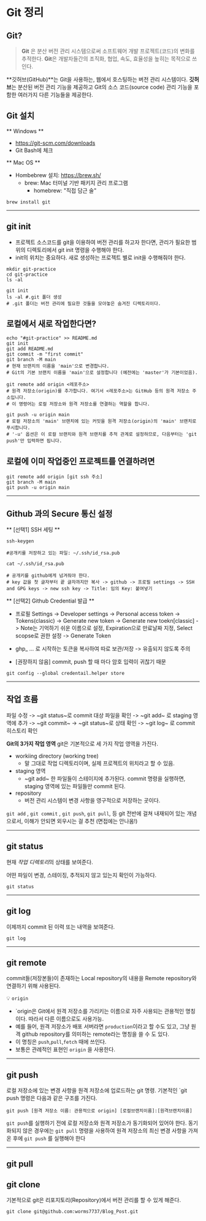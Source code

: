 # Git 정리 

## Git?

> **Git** 은 분산 버전 관리 시스템으로써 소프트웨어 개발 프로젝트(코드)의 변화를 추적한다. **Git**은 개발자들간의 조직화, 협업, 속도, 효율성을 높히는 목적으로 쓰인다.

**깃허브(GitHub)**는 Git을 사용하는, 웹에서 호스팅하는 버전 관리 시스템이다. **깃허브**는 분산된 버전 관리 기능을 제공하고 Git의 소스 코드(source code) 관리 기능을 포함한 여러가지 다른 기능들을 제공한다.

## Git 설치

** Windows **
 - https://git-scm.com/downloads
 - Git Bash에 체크

** Mac OS **
 - Hombebrew 설치: https://brew.sh/
    - brew: Mac 터미널 기반 패키지 관리 프로그램
        - homebrew: "직접 담근 술"
```
brew install git
```

---

## git init

- 프로젝트 소스코드를 git을 이용하여 버전 관리를 하고자 한다면, 관리가 필요한 범위의 디렉토리에서 git init 명령을 수행해야 한다.
- init의 위치는 중요하다. 새로 생성하는 프로젝트 별로 init을 수행해줘야 한다.

```
mkdir git-practice
cd git-practice
ls -al

git init
ls -al #.git 폴더 생성
# .git 폴더는 버전 관리에 필요한 것들을 모아놓은 숨겨진 디렉토리이다.
```
## 로컬에서 새로 작업한다면?
```
echo "#git-practice" >> README.md
git init
git add README.md
git commit -m "first commit"
git branch -M main
# 현재 브랜치의 이름을 'main'으로 변경합니다.
# Git의 기본 브랜치 이름을 'main'으로 설정합니다 (예전에는 'master'가 기본이었음).

git remote add origin <레포주소>
# 원격 저장소(origin)를 추가합니다. 여기서 <레포주소>는 GitHub 등의 원격 저장소 주소입니다.
# 이 명령어는 로컬 저장소와 원격 저장소를 연결하는 역할을 합니다.

git push -u origin main
# 로컬 저장소의 'main' 브랜치에 있는 커밋을 원격 저장소(origin)의 'main' 브랜치로 푸시합니다.
# '-u' 옵션은 이 로컬 브랜치와 원격 브랜치를 추적 관계로 설정하므로, 다음부터는 'git push'만 입력하면 됩니다.
```

## 로컬에 이미 작업중인 프로젝트를 연결하려면
```
git remote add origin [git ssh 주소]
git branch -M main
git push -u origin main
```

---

## Github 과의 Secure 통신 설정

** [선택1] SSH 세팅 **
``` 
ssh-keygen

#공개키를 저장하고 있는 파일: ~/.ssh/id_rsa.pub

cat ~/.ssh/id_rsa.pub

# 공개키를 github에게 넘겨줘야 한다.
# key 값을 첫 글자부터 끝 글자까지만 복사 -> github -> 프로필 settings -> SSH and GPG keys -> new ssh key -> Title: 임의 Key: 붙여넣기
```

** [선택2] Github Credential 발급 **

- 프로필 Settings -> Developer settings -> Personal access token -> Tokens(classic) -> Generate new token -> Generate new toekn[classic] -> Note는 기억하기 쉬운 이름으로 설정, Expiration으로 만료날짜 지정, Select scopse로 권한 설정 -> Generate Token

- ghp_ ... 로 시작하는 토큰을 복사하여 따로 보관/저장 -> 유출되지 않도록 주의
- [권장하지 않음] commit, push 할 때 마다 암호 입력이 귀찮기 때문
```
git config --global credentail.helper store
```

---

## 작업 흐름
파일 수정 -> ~git status~로 commit 대상 파일을 확인 -> ~git add~ 로 staging 영역에 추가 -> ~git commit~ -> ~git status~로 상태 확인 -> ~git log~ 로 commit 히스토리 확인

**Git의 3가지 작업 영역**
git은 기본적으로 세 가지 작업 영역을 가진다.
- workiing directory (working tree)
    - 말 그대로 작업 디렉토리이며, 실제 프로젝트의 위치라고 할 수 있음.
- staging 영역
    - ~git add~ 한 파일들이 스테이지에 추가된다. commit 명령을 실행하면, staging 영역에 있는 파일들만 commit 된다.
- repository
    - 버전 관리 시스템이 변경 사항을 영구적으로 저장하는 곳이다.

`git add` , `git commit` , `git push`, `git pull`, 등 git 전반에 걸쳐 내재되어 있는 개념으로서, 이해가 안되면 외우시는 걸 추천 (면접에는 안나옴!)

---

## git status
현재 *작업 디렉토리*의 상태를 보여준다.

어떤 파일이 변경, 스테이징, 추적되지 않고 있는지 확인이 가능하다.

```
git status
```

---

## git log
이제까지 commit 된 이력 또는 내역을 보여준다.

```
git log
```

---

## git remote
commit들(저장본들)이 존재하는 Local repository의 내용을  Remote repository와 연결하기 위해 사용된다.

💡 `origin`
- `origin은 Git에서 원격 저장소를 가리키는 이름으로 자주 사용되는 관용적인 명칭이다. 따라서 다른 이름으로도 사용가능.
- 예를 들어, 원격 저장소가 배포 서버라면 `production`이라고 할 수도 있고, 그냥 원격 github repository를 의미하는 remote라는 명칭을 쓸 수 도 있다.
- 이 명칭은 `push`,`pull`,`fetch` 때에 쓰인다.
- 보통은 관례적인 표현인 `origin` 을 사용한다.

---

## git push
로컬 저장소에 있는 변경 사항을 원격 저장소에 업로드하는 git 명령.
기본적인 `git push 명령은 다음과 같은 구조를 가진다.
```
git push [원격 저장소 이름: 관용적으로 origin] [로컬브랜치이름]:[원격브랜치이름]
```

`git push`를 실행하기 전에 로컬 저장소와 원격 저장소가 동기화되어 있어야 한다.
동기화되지 않은 경우에는 `git pull` 명령을 사용하여 원격 저장소의 최신 변경 사항을 가져온 후에 `git push` 를 실행해야 한다

---

## git pull



## git clone
기본적으로 git은 리포지토리(Repository)에서 버전 관리를 할 수 있게 해준다.

```
git clone git@github.com:worms7737/Blog_Post.git
```

